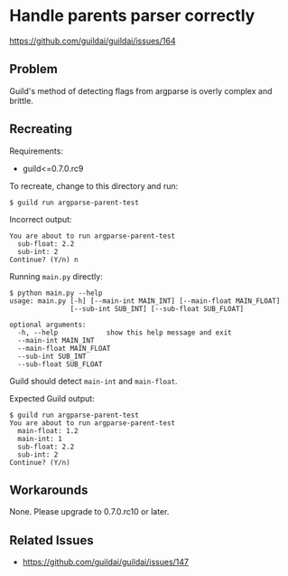# Handle parents parser correctly

https://github.com/guildai/guildai/issues/164

## Problem

Guild's method of detecting flags from argparse is overly complex and
brittle.

## Recreating

Requirements:

- guild<=0.7.0.rc9

To recreate, change to this directory and run:

    $ guild run argparse-parent-test

Incorrect output:

    You are about to run argparse-parent-test
      sub-float: 2.2
      sub-int: 2
    Continue? (Y/n) n

Running `main.py` directly:

    $ python main.py --help
    usage: main.py [-h] [--main-int MAIN_INT] [--main-float MAIN_FLOAT]
                   [--sub-int SUB_INT] [--sub-float SUB_FLOAT]

    optional arguments:
      -h, --help            show this help message and exit
      --main-int MAIN_INT
      --main-float MAIN_FLOAT
      --sub-int SUB_INT
      --sub-float SUB_FLOAT

Guild should detect `main-int` and `main-float`.

Expected Guild output:

    $ guild run argparse-parent-test
    You are about to run argparse-parent-test
      main-float: 1.2
      main-int: 1
      sub-float: 2.2
      sub-int: 2
    Continue? (Y/n)

## Workarounds

None. Please upgrade to 0.7.0.rc10 or later.

## Related Issues

- https://github.com/guildai/guildai/issues/147

